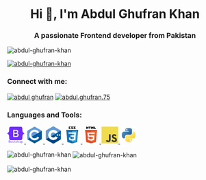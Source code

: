 <h1 align="center">Hi 👋, I'm Abdul Ghufran Khan</h1>
<h3 align="center">A passionate Frontend developer from Pakistan</h3>

<p align="left"> <img src="https://komarev.com/ghpvc/?username=abdul-ghufran-khan&label=Profile%20views&color=0e75b6&style=flat" alt="abdul-ghufran-khan" /> </p>

<p align="left"> <a href="https://github.com/ryo-ma/github-profile-trophy"><img src="https://github-profile-trophy.vercel.app/?username=abdul-ghufran-khan" alt="abdul-ghufran-khan" /></a> </p>

<h3 align="left">Connect with me:</h3>
<p align="left">
<a href="https://linkedin.com/in/abdul-ghufran" target="blank"><img align="center" src="https://raw.githubusercontent.com/rahuldkjain/github-profile-readme-generator/master/src/images/icons/Social/linked-in-alt.svg" alt="abdul ghufran" height="30" width="40" /></a>
<a href="https://fb.com/abdul.ghufran.75" target="blank"><img align="center" src="https://raw.githubusercontent.com/rahuldkjain/github-profile-readme-generator/master/src/images/icons/Social/facebook.svg" alt="abdul.ghufran.75" height="30" width="40" /></a>
</p>

<h3 align="left">Languages and Tools:</h3>
<p align="left"> <a href="https://getbootstrap.com" target="_blank" rel="noreferrer"> <img src="https://raw.githubusercontent.com/devicons/devicon/master/icons/bootstrap/bootstrap-plain-wordmark.svg" alt="bootstrap" width="40" height="40"/> </a> <a href="https://www.cprogramming.com/" target="_blank" rel="noreferrer"> <img src="https://raw.githubusercontent.com/devicons/devicon/master/icons/c/c-original.svg" alt="c" width="40" height="40"/> </a> <a href="https://www.w3schools.com/cpp/" target="_blank" rel="noreferrer"> <img src="https://raw.githubusercontent.com/devicons/devicon/master/icons/cplusplus/cplusplus-original.svg" alt="cplusplus" width="40" height="40"/> </a> <a href="https://www.w3schools.com/css/" target="_blank" rel="noreferrer"> <img src="https://raw.githubusercontent.com/devicons/devicon/master/icons/css3/css3-original-wordmark.svg" alt="css3" width="40" height="40"/> </a> <a href="https://www.w3.org/html/" target="_blank" rel="noreferrer"> <img src="https://raw.githubusercontent.com/devicons/devicon/master/icons/html5/html5-original-wordmark.svg" alt="html5" width="40" height="40"/> </a> <a href="https://developer.mozilla.org/en-US/docs/Web/JavaScript" target="_blank" rel="noreferrer"> <img src="https://raw.githubusercontent.com/devicons/devicon/master/icons/javascript/javascript-original.svg" alt="javascript" width="40" height="40"/> </a> <a href="https://www.python.org" target="_blank" rel="noreferrer"> <img src="https://raw.githubusercontent.com/devicons/devicon/master/icons/python/python-original.svg" alt="python" width="40" height="40"/> </a> </p>

<p><img align="left" src="https://github-readme-stats.vercel.app/api/top-langs?username=abdul-ghufran-khan&show_icons=true&locale=en&layout=compact" alt="abdul-ghufran-khan" /></p>

<p>&nbsp;<img align="center" src="https://github-readme-stats.vercel.app/api?username=abdul-ghufran-khan&show_icons=true&locale=en" alt="abdul-ghufran-khan" /></p>

<p><img align="center" src="https://github-readme-streak-stats.herokuapp.com/?user=abdul-ghufran-khan&" alt="abdul-ghufran-khan" /></p>
